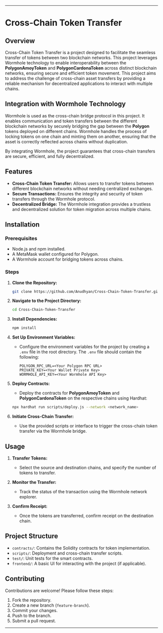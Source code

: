 

---

# Cross-Chain Token Transfer

## Overview

Cross-Chain Token Transfer is a project designed to facilitate the seamless transfer of tokens between two blockchain networks. This project leverages Wormhole technology to enable interoperability between the **PolygonAmoyToken** and **PolygonCardonaToken** across distinct blockchain networks, ensuring secure and efficient token movement. This project aims to address the challenge of cross-chain asset transfers by providing a reliable mechanism for decentralized applications to interact with multiple chains.

## Integration with Wormhole Technology

Wormhole is used as the cross-chain bridge protocol in this project. It enables communication and token transfers between the different blockchain networks by securely bridging the gap between the **Polygon** tokens deployed on different chains. Wormhole handles the process of locking tokens on one chain and minting them on another, ensuring that the asset is correctly reflected across chains without duplication.

By integrating Wormhole, the project guarantees that cross-chain transfers are secure, efficient, and fully decentralized.

## Features

- **Cross-Chain Token Transfer:** Allows users to transfer tokens between different blockchain networks without needing centralized exchanges.
- **Secure Transactions:** Ensures the integrity and security of token transfers through the Wormhole protocol.
- **Decentralized Bridge:** The Wormhole integration provides a trustless and decentralized solution for token migration across multiple chains.

## Installation

### Prerequisites
- Node.js and npm installed.
- A MetaMask wallet configured for Polygon.
- A Wormhole account for bridging tokens across chains.

### Steps

1. **Clone the Repository:**
   ```bash
   git clone https://github.com/Anudhyan/Cross-Chain-Token-Transfer.git
   ```

2. **Navigate to the Project Directory:**
   ```bash
   cd Cross-Chain-Token-Transfer
   ```

3. **Install Dependencies:**
   ```bash
   npm install
   ```

4. **Set Up Environment Variables:**
   - Configure the environment variables for the project by creating a `.env` file in the root directory. The `.env` file should contain the following:
     ```
     POLYGON_RPC_URL=<Your Polygon RPC URL>
     PRIVATE_KEY=<Your Wallet Private Key>
     WORMHOLE_API_KEY=<Your Wormhole API Key>
     ```

5. **Deploy Contracts:**
   - Deploy the contracts for **PolygonAmoyToken** and **PolygonCardonaToken** on the respective chains using Hardhat:
   ```bash
   npx hardhat run scripts/deploy.js --network <network_name>
   ```

6. **Initiate Cross-Chain Transfer:**
   - Use the provided scripts or interface to trigger the cross-chain token transfer via the Wormhole bridge.

## Usage

1. **Transfer Tokens:**
   - Select the source and destination chains, and specify the number of tokens to transfer.
   
2. **Monitor the Transfer:**
   - Track the status of the transaction using the Wormhole network explorer.

3. **Confirm Receipt:**
   - Once the tokens are transferred, confirm receipt on the destination chain.

## Project Structure

- `contracts/`: Contains the Solidity contracts for token implementation.
- `scripts/`: Deployment and cross-chain transfer scripts.
- `test/`: Unit tests for the smart contracts.
- `frontend/`: A basic UI for interacting with the project (if applicable).

## Contributing

Contributions are welcome! Please follow these steps:
1. Fork the repository.
2. Create a new branch (`feature-branch`).
3. Commit your changes.
4. Push to the branch.
5. Submit a pull request.




---
